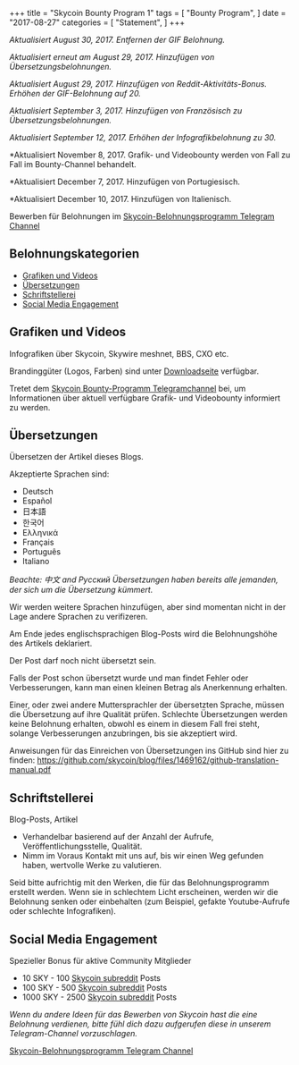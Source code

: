 +++
title = "Skycoin Bounty Program 1"
tags = [
    "Bounty Program",
]
date = "2017-08-27"
categories = [
    "Statement",
]
+++

*Aktualisiert August 30, 2017. Entfernen der GIF Belohnung.*

*Aktualisiert erneut am August 29, 2017. Hinzufügen von Übersetzungsbelohnungen.*

*Aktualisiert August 29, 2017. Hinzufügen von Reddit-Aktivitäts-Bonus. Erhöhen der GIF-Belohnung auf 20.*

*Aktualisiert September 3, 2017. Hinzufügen von Französisch zu Übersetzungsbelohnungen.*

*Aktualisiert September 12, 2017. Erhöhen der Infografikbelohnung zu 30.*

*Aktualisiert November 8, 2017. Grafik- und Videobounty werden von Fall zu Fall im Bounty-Channel behandelt.

*Aktualisiert December 7, 2017. Hinzufügen von Portugiesisch.

*Aktualisiert December 10, 2017. Hinzufügen von Italienisch.

Bewerben für Belohnungen im [Skycoin-Belohnungsprogramm Telegram Channel](https://t.me/skycoinbounty)

## Belohnungskategorien

<!-- MarkdownTOC autolink="true" bracket="round" -->

- [Grafiken und Videos](#graphics-and-videos)
- [Übersetzungen](#translations)
- [Schriftstellerei](#writing)
- [Social Media Engagement](#social-media-engagement)

<!-- /MarkdownTOC -->

## Grafiken und Videos

Infografiken über Skycoin, Skywire meshnet, BBS, CXO etc.

Brandinggüter (Logos, Farben) sind unter [Downloadseite](https://www.skycoin.net/downloads) verfügbar. 

Tretet dem [Skycoin Bounty-Programm Telegramchannel](https://t.me/skycoinbounty) bei, um Informationen über aktuell verfügbare Grafik- und Videobounty informiert zu werden.

## Übersetzungen

Übersetzen der Artikel dieses Blogs.

Akzeptierte Sprachen sind:

* Deutsch
* Español
* 日本語
* 한국어
* Ελληνικά
* Français
* Português
* Italiano

*Beachte: 中文 and Рyсский Übersetzungen haben bereits alle jemanden, der sich um die Übersetzung kümmert.*

Wir werden weitere Sprachen hinzufügen, aber sind momentan nicht in der Lage andere Sprachen zu verifizeren.

Am Ende jedes englischsprachigen Blog-Posts wird die Belohnungshöhe des Artikels deklariert.

Der Post darf noch nicht übersetzt sein.

Falls der Post schon übersetzt wurde und man findet Fehler oder Verbesserungen, kann man einen kleinen Betrag als Anerkennung erhalten.

Einer, oder zwei andere Muttersprachler der übersetzten Sprache, müssen die Übersetzung auf ihre Qualität prüfen.
Schlechte Übersetzungen werden keine Belohnung erhalten, obwohl es einem in diesem Fall frei steht, solange Verbesserungen anzubringen, bis sie akzeptiert wird.

Anweisungen für das Einreichen von Übersetzungen ins GitHub sind hier zu finden: https://github.com/skycoin/blog/files/1469162/github-translation-manual.pdf

## Schriftstellerei

Blog-Posts, Artikel

* Verhandelbar basierend auf der Anzahl der Aufrufe, Veröffentlichungsstelle, Qualität.
* Nimm im Voraus Kontakt mit uns auf, bis wir einen Weg gefunden haben, wertvolle Werke zu valutieren.

Seid bitte aufrichtig mit den Werken, die für das Belohnungsprogramm erstellt werden. 
Wenn sie in schlechtem Licht erscheinen, werden wir die Belohnung senken oder einbehalten (zum Beispiel, gefakte Youtube-Aufrufe oder schlechte Infografiken).

## Social Media Engagement

Spezieller Bonus für aktive Community Mitglieder

* 10 SKY - 100 [Skycoin subreddit](https://reddit.com/r/skycoinproject) Posts
* 100 SKY - 500 [Skycoin subreddit](https://reddit.com/r/skycoinproject) Posts
* 1000 SKY - 2500 [Skycoin subreddit](https://reddit.com/r/skycoinproject) Posts

*Wenn du andere Ideen für das Bewerben von Skycoin hast die eine Belohnung verdienen, bitte fühl dich dazu aufgerufen diese in unserem Telegram-Channel vorzuschlagen.*

[Skycoin-Belohnungsprogramm Telegram Channel](https://t.me/skycoinbounty)
